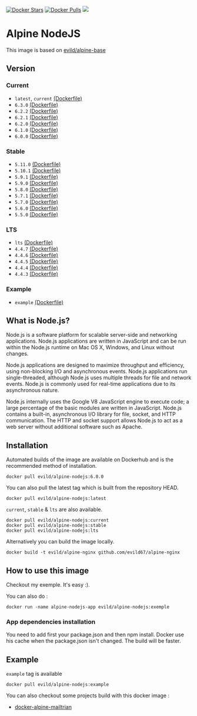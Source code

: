 [![Docker Stars](https://img.shields.io/docker/stars/evild/alpine-nodejs.svg?style=flat-square)](https://hub.docker.com/r/evild/alpine-nodejs/)
[![Docker Pulls](https://img.shields.io/docker/pulls/evild/alpine-nodejs.svg?style=flat-square)](https://hub.docker.com/r/evild/alpine-nodejs/)
[![](https://images.microbadger.com/badges/image/evild/alpine-nodejs.svg)](https://microbadger.com/images/evild/alpine-nodejs)

# Alpine NodeJS

This image is based on [evild/alpine-base](https://hub.docker.com/r/evild/alpine-base/)

## Version

### Current

- `latest`, `current` [(Dockerfile)](https://github.com/Evild67/docker-alpine-nodejs/blob/master/current/Dockerfile)
- `6.3.0` [(Dockerfile)](https://github.com/Evild67/docker-alpine-nodejs/blob/73a4d335bcd20a4d0c2d6348e6e5e302031e843e/current/Dockerfile)
- `6.2.2` [(Dockerfile)](https://github.com/Evild67/docker-alpine-nodejs/blob/1d7aee99a4216b8139fee685f474aa23f015a43e/current/Dockerfile)
- `6.2.1` [(Dockerfile)](https://github.com/Evild67/docker-alpine-nodejs/blob/27faa5f1a4b1eb49d2aca0f922b8fb0079d65bd7/current/Dockerfile)
- `6.2.0` [(Dockerfile)](https://github.com/Evild67/docker-alpine-nodejs/blob/43728f9e4bb3bccbd4c57b0f572b34bdd27bad02/current/Dockerfile)
- `6.1.0` [(Dockerfile)](https://github.com/Evild67/docker-alpine-nodejs/blob/f9fb9b48727655a9edad9262c72549049dd4190b/current/Dockerfile)
- `6.0.0` [(Dockerfile)](https://github.com/Evild67/docker-alpine-nodejs/blob/f2b99b4cf1d99a48b44fdd2011e26c9e352d6456/current/Dockerfile)

### Stable

- `5.11.0` [(Dockerfile)](https://github.com/Evild67/docker-alpine-nodejs/blob/2083fc887f7755af8929316866253ec22093f73a/stable/Dockerfile)
- `5.10.1` [(Dockerfile)](https://github.com/Evild67/docker-alpine-nodejs/blob/44c593760d2605ff5e08c9fe163983da44acee04/Dockerfile)
- `5.9.1` [(Dockerfile)](https://github.com/Evild67/docker-alpine-nodejs/blob/8b4e594ba10e2cf87e3d2087199e39c5fccc74e3/Dockerfile)
- `5.9.0` [(Dockerfile)](https://github.com/Evild67/docker-alpine-nodejs/blob/fb829f7061bdb86d854aff13bc6991331bf94dec/Dockerfile)
- `5.8.0` [(Dockerfile)](https://github.com/Evild67/docker-alpine-nodejs/blob/5172a8c1573de21fcb07bbf7afdad0cb8c8d695a/Dockerfile)
- `5.7.1` [(Dockerfile)](https://github.com/Evild67/docker-alpine-nodejs/blob/c49fa818418aa201c1cc60a5b48d7c117a42503a/Dockerfile)
- `5.7.0` [(Dockerfile)](https://github.com/Evild67/docker-alpine-nodejs/blob/67ec1640485be383311efb2ecd309124c4669a31/Dockerfile)
- `5.6.0` [(Dockerfile)](https://github.com/Evild67/docker-alpine-nodejs/blob/5896ec1da4bb86c5f492242cbdfa7b12af89ab4a/Dockerfile)
- `5.5.0` [(Dockerfile)](https://github.com/Evild67/docker-alpine-nodejs/blob/522ec455133f03a6a85c742bfee3755f45053392/Dockerfile)

### LTS

- `lts` [(Dockerfile)](https://github.com/Evild67/docker-alpine-nodejs/blob/master/lts/Dockerfile)
- `4.4.7` [(Dockerfile)](https://github.com/Evild67/docker-alpine-nodejs/blob/3e9c20231f5f39f6306f2f99940b7b061229bad1/lts/Dockerfile)
- `4.4.6` [(Dockerfile)](https://github.com/Evild67/docker-alpine-nodejs/blob/8f3bc986d192548bbc18bb3375c5d76a48740214/lts/Dockerfile)
- `4.4.5` [(Dockerfile)](https://github.com/Evild67/docker-alpine-nodejs/blob/2e709372e065c6886050a521231f384ac496187c/lts/Dockerfile)
- `4.4.4` [(Dockerfile)](https://github.com/Evild67/docker-alpine-nodejs/blob/534b9839516ba325565ce14130cf4eab5bcda5d3/lts/Dockerfile)
- `4.4.3` [(Dockerfile)](https://github.com/Evild67/docker-alpine-nodejs/blob/996cc3ab123c73cc5cd7774e6cfe4a385cc979c9/lts/Dockerfile)

### Example
- `example` [(Dockerfile)](https://github.com/Evild67/docker-alpine-nodejs/blob/master/example/Dockerfile)


## What is Node.js?

Node.js is a software platform for scalable server-side and networking applications. Node.js applications are written in JavaScript and can be run within the Node.js runtime on Mac OS X, Windows, and Linux without changes.

Node.js applications are designed to maximize throughput and efficiency, using non-blocking I/O and asynchronous events. Node.js applications run single-threaded, although Node.js uses multiple threads for file and network events. Node.js is commonly used for real-time applications due to its asynchronous nature.

Node.js internally uses the Google V8 JavaScript engine to execute code; a large percentage of the basic modules are written in JavaScript. Node.js contains a built-in, asynchronous I/O library for file, socket, and HTTP communication. The HTTP and socket support allows Node.js to act as a web server without additional software such as Apache.

## Installation
Automated builds of the image are available on Dockerhub and is the recommended method of installation.
```
docker pull evild/alpine-nodejs:6.0.0
```
You can also pull the latest tag which is built from the repository HEAD.
```
docker pull evild/alpine-nodejs:latest
```

`current`, `stable` & `lts` are also available.
```
docker pull evild/alpine-nodejs:current
docker pull evild/alpine-nodejs:stable
docker pull evild/alpine-nodejs:lts
```

Alternatively you can build the image locally.
```
docker build -t evild/alpine-nginx github.com/evild67/alpine-nginx
```

## How to use this image

Checkout my exemple. It's easy :).

You can also do :

```
docker run -name alpine-nodejs-app evild/alpine-nodejs:exemple
```

### App dependencies installation
You need to add first your package.json and then npm install. Docker use his cache when the package.json isn't changed. The build will be faster.

## Example

`example` tag is available 
```
docker pull evild/alpine-nodejs:example
```

You can also checkout some projects build with this docker image :

* [docker-alpine-mailtrian](https://github.com/Evild67/docker-alpine-mailtrain)